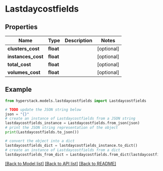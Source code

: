 # Lastdaycostfields


## Properties

Name | Type | Description | Notes
------------ | ------------- | ------------- | -------------
**clusters_cost** | **float** |  | [optional] 
**instances_cost** | **float** |  | [optional] 
**total_cost** | **float** |  | [optional] 
**volumes_cost** | **float** |  | [optional] 

## Example

```python
from hyperstack.models.lastdaycostfields import Lastdaycostfields

# TODO update the JSON string below
json = "{}"
# create an instance of Lastdaycostfields from a JSON string
lastdaycostfields_instance = Lastdaycostfields.from_json(json)
# print the JSON string representation of the object
print(Lastdaycostfields.to_json())

# convert the object into a dict
lastdaycostfields_dict = lastdaycostfields_instance.to_dict()
# create an instance of Lastdaycostfields from a dict
lastdaycostfields_from_dict = Lastdaycostfields.from_dict(lastdaycostfields_dict)
```
[[Back to Model list]](../README.md#documentation-for-models) [[Back to API list]](../README.md#documentation-for-api-endpoints) [[Back to README]](../README.md)


